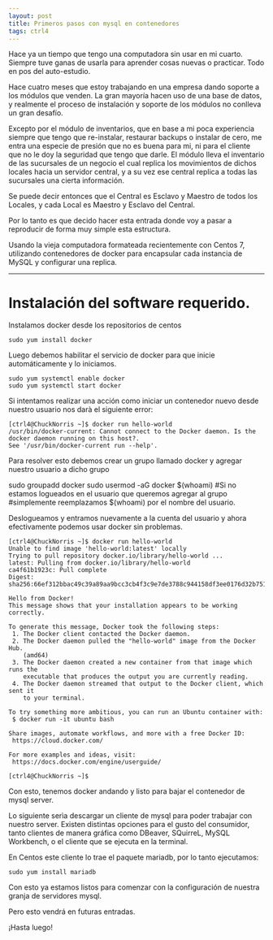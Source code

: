 ```yaml
---
layout: post
title: Primeros pasos con mysql en contenedores
tags: ctrl4
---
```


Hace ya un tiempo que tengo una computadora sin usar en mi cuarto. Siempre tuve ganas de usarla para aprender cosas nuevas o practicar. Todo en pos del auto-estudio.

Hace cuatro meses que estoy trabajando en una empresa dando soporte a los módulos que venden. La gran mayoría hacen uso de una base de datos, y realmente el proceso de instalación y soporte de los módulos no conlleva un gran desafío.

Excepto por el módulo de inventarios, que en base a mi poca experiencia siempre que tengo que re-instalar, restaurar backups o instalar de cero, me entra una especie de presión que no es buena para mi, ni para el cliente que no le doy la seguridad que tengo que darle. El módulo lleva el inventario de las sucursales de un negocio el cual replica los movimientos de dichos locales hacia un servidor central, y a su vez ese central replica a todas las sucursales una cierta información.

Se puede decir entonces que el Central es Esclavo y Maestro de todos los Locales, y cada Local es Maestro y Esclavo del Central.

Por lo tanto es que decido hacer esta entrada donde voy a pasar a reproducir de forma muy simple esta estructura.

Usando la vieja computadora formateada recientemente con Centos 7, utilizando contenedores de docker para encapsular cada instancia de MySQL y configurar una replica.

---

# Instalación del software requerido.

Instalamos docker desde los repositorios de centos

    sudo yum install docker
   
Luego debemos habilitar el servicio de docker para que inicie automáticamente y lo iniciamos.

    sudo yum systemctl enable docker
    sudo yum systemctl start docker

Si intentamos realizar una acción como iniciar un contenedor nuevo desde nuestro usuario nos darà el siguiente error:

```
[ctrl4@ChuckNorris ~]$ docker run hello-world
/usr/bin/docker-current: Cannot connect to the Docker daemon. Is the docker daemon running on this host?.
See '/usr/bin/docker-current run --help'.
```

Para resolver esto debemos crear un grupo llamado docker y agregar nuestro usuario a dicho grupo

   sudo groupadd docker
   sudo usermod -aG docker $(whoami) #Si no estamos logueados en el usuario que queremos agregar al grupo
                                     #simplemente reemplazamos $(whoami) por el nombre del usuario.

Deslogueamos y entramos nuevamente a la cuenta del usuario y ahora efectivamente podemos usar docker sin problemas.

```
[ctrl4@ChuckNorris ~]$ docker run hello-world
Unable to find image 'hello-world:latest' locally
Trying to pull repository docker.io/library/hello-world ... 
latest: Pulling from docker.io/library/hello-world
ca4f61b1923c: Pull complete 
Digest: sha256:66ef312bbac49c39a89aa9bcc3cb4f3c9e7de3788c944158df3ee0176d32b751

Hello from Docker!
This message shows that your installation appears to be working correctly.

To generate this message, Docker took the following steps:
 1. The Docker client contacted the Docker daemon.
 2. The Docker daemon pulled the "hello-world" image from the Docker Hub.
    (amd64)
 3. The Docker daemon created a new container from that image which runs the
    executable that produces the output you are currently reading.
 4. The Docker daemon streamed that output to the Docker client, which sent it
    to your terminal.

To try something more ambitious, you can run an Ubuntu container with:
 $ docker run -it ubuntu bash

Share images, automate workflows, and more with a free Docker ID:
 https://cloud.docker.com/

For more examples and ideas, visit:
 https://docs.docker.com/engine/userguide/

[ctrl4@ChuckNorris ~]$ 
```

Con esto, tenemos docker andando y listo para bajar el contenedor de mysql server.

Lo siguiente serìa descargar un cliente de mysql para poder trabajar con nuestro server. Existen distintas opciones para el gusto del consumidor, tanto clientes de manera gráfica como DBeaver, SQuirreL, MySQL Workbench, o el cliente que se ejecuta en la terminal.

En Centos este cliente lo trae el paquete mariadb, por lo tanto ejecutamos:

    sudo yum install mariadb
    
Con esto ya estamos listos para comenzar con la configuración de nuestra granja de servidores mysql.

Pero esto vendrá en futuras entradas.

¡Hasta luego!
